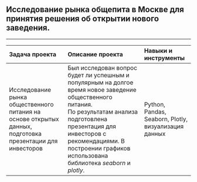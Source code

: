## Исследование рынка общепита в Москве для принятия решения об открытии нового заведения.

_________________________________________________________________________________________________________________________________________________


| **Задача проекта** | **Описание проекта** | **Навыки и инструменты** |
|:--- |:--- |:--- |
|Исследование рынка общественного питания на основе открытых данных,<br>подготовка презентации для инвесторов|Был исследован вопрос будет ли успешным и популярным на долгое время новое заведение общественного питания.<br>По результатам анализа подготовлена презентация для инвесторов с рекомендациями. В построении графиков использована библиотека *seaborn* и *plotly*.|Python, Pandas,<br>Seaborn, Plotly, визуализация данных|